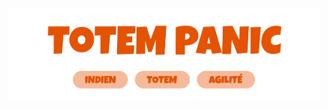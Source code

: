 <div align="center">
<br>
<img width="500" src="/src/img/title.png" alt="electron-vue">
<br>
<br>
</div>